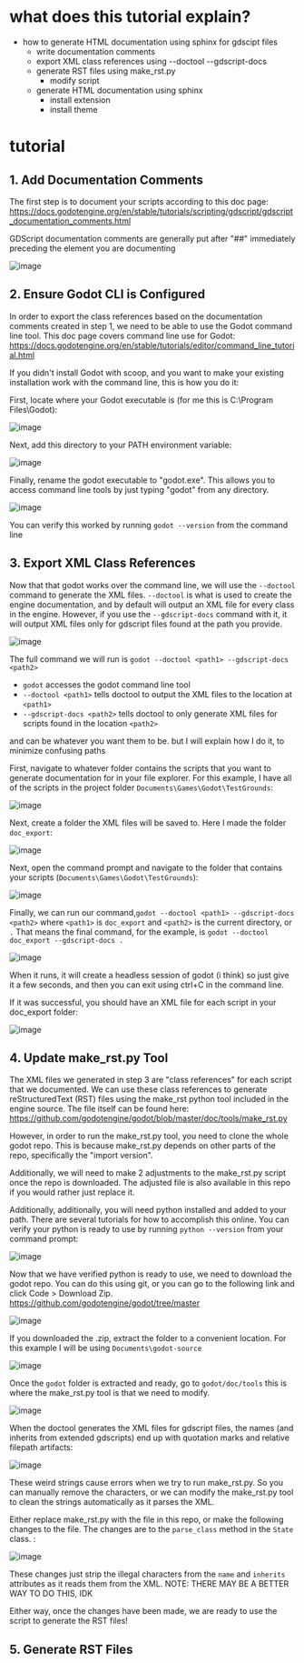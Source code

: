 # what does this tutorial explain?
- how to generate HTML documentation using sphinx for gdscipt files
    - write documentation comments
    - export XML class references using --doctool --gdscript-docs
    - generate RST files using make_rst.py
        - modify script
    - generate HTML documentation using sphinx
        - install extension
        - install theme



# tutorial

## 1. Add Documentation Comments
The first step is to document your scripts according to this doc page: https://docs.godotengine.org/en/stable/tutorials/scripting/gdscript/gdscript_documentation_comments.html

GDScript documentation comments are generally put after "##" immediately preceding the element you are documenting

![image](https://github.com/InfernalWAVE/gdscript-sphinx-docs-tutorial/assets/48569884/aa5cc0fc-a986-438d-a7db-5cc83fc81bed)

## 2. Ensure Godot CLI is Configured
In order to export the class references based on the documentation comments created in step 1, we need to be able to use the Godot command line tool. This doc page covers command line use for Godot: https://docs.godotengine.org/en/stable/tutorials/editor/command_line_tutorial.html

If you didn't install Godot with scoop, and you want to make your existing installation work with the command line, this is how you do it:

First, locate where your Godot executable is (for me this is C:\Program Files\Godot):

![image](https://github.com/InfernalWAVE/gdscript-sphinx-docs-tutorial/assets/48569884/4276c863-2f83-44d8-b580-77c4c3154910)

Next, add this directory to your PATH environment variable:

![image](https://github.com/InfernalWAVE/gdscript-sphinx-docs-tutorial/assets/48569884/bd01b88b-3a93-4f54-a886-2dfb8a803cee)

Finally, rename the godot executable to "godot.exe". This allows you to access command line tools by just typing "godot" from any directory.

![image](https://github.com/InfernalWAVE/gdscript-sphinx-docs-tutorial/assets/48569884/dc26a3e5-4336-4f33-be74-82f4f6476c27)

You can verify this worked by running ```godot --version``` from the command line

## 3. Export XML Class References
Now that that godot works over the command line, we will use the ```--doctool``` command to generate the XML files. ```--doctool``` is what is used to create the engine documentation, and by default will output an XML file for every class in the engine. However, if you use the ```--gdscript-docs``` command with it, it will output XML files only for gdscript files found at the path you provide.

![image](https://github.com/InfernalWAVE/gdscript-sphinx-docs-tutorial/assets/48569884/c1e1b568-c7a4-4ce6-8591-e8897b79f68f)

The full command we will run is ```godot --doctool <path1> --gdscript-docs <path2>```
- ```godot``` accesses the godot command line tool
- ```--doctool <path1>``` tells doctool to output the XML files to the location at ```<path1>```
- ```--gdscript-docs <path2>``` tells doctool to only generate XML files for scripts found in the location ```<path2>```

<path1> and <path2> can be whatever you want them to be. but I will explain how I do it, to minimize confusing paths

First, navigate to whatever folder contains the scripts that you want to generate documentation for in your file explorer. For this example, I have all of the scripts in the project folder ```Documents\Games\Godot\TestGrounds```:

![image](https://github.com/InfernalWAVE/gdscript-sphinx-docs-tutorial/assets/48569884/d212e760-d6fd-4207-802b-c8eeb5551fca)

Next, create a folder the XML files will be saved to. Here I made the folder ```doc_export```:

![image](https://github.com/InfernalWAVE/gdscript-sphinx-docs-tutorial/assets/48569884/f5a32f6b-f4ed-4d8c-8e07-ec406caaa90b)

Next, open the command prompt and navigate to the folder that contains your scripts (```Documents\Games\Godot\TestGrounds```):

![image](https://github.com/InfernalWAVE/gdscript-sphinx-docs-tutorial/assets/48569884/cf61435f-098b-4ad9-829c-40da345752d8)

Finally, we can run our command,```godot --doctool <path1> --gdscript-docs <path2>``` where ```<path1>``` is ```doc_export``` and ```<path2>``` is the current directory, or ```.```
That means the final command, for the example, is ```godot --doctool doc_export --gdscript-docs .```

![image](https://github.com/InfernalWAVE/gdscript-sphinx-docs-tutorial/assets/48569884/ce7acd6a-a240-42c0-b3be-0d3b86024b58)

When it runs, it will create a headless session of godot (i think) so just give it a few seconds, and then you can exit using ctrl+C in the command line.

If it was successful, you should have an XML file for each script in your doc_export folder:

![image](https://github.com/InfernalWAVE/gdscript-sphinx-docs-tutorial/assets/48569884/b3815bb2-b973-4e66-97ac-52e1818ada0b)

## 4. Update make_rst.py Tool
The XML files we generated in step 3 are "class references" for each script that we documented. We can use these class references to generate reStructuredText (RST) files using the make_rst python tool included in the engine source. The file itself can be found here: https://github.com/godotengine/godot/blob/master/doc/tools/make_rst.py

However, in order to run the make_rst.py tool, you need to clone the whole godot repo. This is because make_rst.py depends on other parts of the repo, specifically the "import version".

Additionally, we will need to make 2 adjustments to the make_rst.py script once the repo is downloaded. The adjusted file is also available in this repo if you would rather just replace it.

Additionally, additionally, you will need python installed and added to your path. There are several tutorials for how to accomplish this online. You can verify your python is ready to use by running ```python --version``` from your command prompt:

![image](https://github.com/InfernalWAVE/gdscript-sphinx-docs-tutorial/assets/48569884/f15d513b-d1ce-447a-bfad-5048f5dca952)

Now that we have verified python is ready to use, we need to download the godot repo. You can do this using git, or you can go to the following link and click Code > Download Zip.
https://github.com/godotengine/godot/tree/master

![image](https://github.com/InfernalWAVE/gdscript-sphinx-docs-tutorial/assets/48569884/dee491e3-1523-4ba3-9179-346290ce2310)

If you downloaded the .zip, extract the folder to a convenient location. For this example I will be using ```Documents\godot-source```

![image](https://github.com/InfernalWAVE/gdscript-sphinx-docs-tutorial/assets/48569884/db75d826-6c16-42f8-8d30-e935cb67a722)

Once the ```godot``` folder is extracted and ready, go to ```godot/doc/tools``` this is where the make_rst.py tool is that we need to modify. 

![image](https://github.com/InfernalWAVE/gdscript-sphinx-docs-tutorial/assets/48569884/072e92a4-2d0f-4068-8aea-e51ee0f68b13)

When the doctool generates the XML files for gdscript files, the names (and inherits from extended gdscripts) end up with quotation marks and relative filepath artifacts:

![image](https://github.com/InfernalWAVE/gdscript-sphinx-docs-tutorial/assets/48569884/d145b67c-f813-4ff6-a43c-296c55957106)

These weird strings cause errors when we try to run make_rst.py. So you can manually remove the characters, or we can modify the make_rst.py tool to clean the strings automatically as it parses the XML.

Either replace make_rst.py with the file in this repo, or make the following changes to the file. The changes are to the ```parse_class``` method in the ```State``` class. :

![image](https://github.com/InfernalWAVE/gdscript-sphinx-docs-tutorial/assets/48569884/10833132-6336-4bff-a25a-054a2413f3af)

These changes just strip the illegal characters from the ```name``` and ```inherits``` attributes as it reads them from the XML. NOTE: THERE MAY BE A BETTER WAY TO DO THIS, IDK

Either way, once the changes have been made, we are ready to use the script to generate the RST files!

## 5. Generate RST Files

